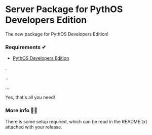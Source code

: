 # Server Package for PythOS Developers Edition
The new package for PythOS Developers Edition!
### Requirements ✔
- [PythOS Developers Edition](https://github.com/Captain-Awesome-Jnr/PythOS-Dev-Edition)

.

..

...

Yes, that's all you need!

### More info 🧙‍♀️
There is some setup required, which can be read in the README.txt attached with your release.
